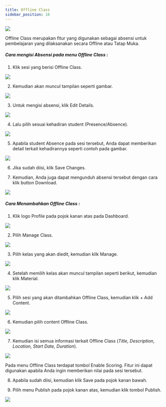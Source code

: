 ```yaml
---
title: Offline Class
sidebar_position: 16
---
```

![](/img/offlineclass_.jpg)

Offline Class merupakan fitur yang digunakan sebagai absensi untuk pembelajaran yang dilaksanakan secara Offline atau Tatap Muka.

##### **Cara mengisi Absensi pada menu Offline Class :**

1. Klik sesi yang berisi Offline Class.

![](/img/degree-lecture-offline-class.jpg)

2. Kemudian akan muncul tampilan seperti gambar.

![](/img/degree-lecture-offline-class-2.jpg)

3. Untuk mengisi absensi, klik Edit Details.

![](/img/degree-lecture-offline-class-3.jpg)

4. Lalu pilih sesuai kehadiran student (Presence/Absence).

![](/img/degree-lecture-offline-class-4.jpg)

5. Apabila student Absence pada sesi tersebut, Anda dapat memberikan detail terkait kehadirannya seperti contoh pada gambar.

![](/img/degree-lecture-offline-class-5.jpg)

6. Jika sudah diisi, klik Save Changes.

7. Kemudian, Anda juga dapat mengunduh absensi tersebut dengan cara klik button Download.

![](/img/degree-lecture-offline-class-6.jpg)

##### **Cara Menambahkan Offline Class :**

1. Klik logo Profile pada pojok kanan atas pada Dashboard.

![](/img/degree-lecture-manage-class.jpg)

2. Pilih Manage Class.

![](/img/degree-lecture-manage-class-2.jpg)

3. Pilih kelas yang akan diedit, kemudian klik Manage.

![](/img/degree-lecture-manage-class-3.jpg)

4. Setelah memilih kelas akan muncul tampilan seperti berikut, kemudian klik Material.

![](/img/degree-lecture-manage-class-4.jpg)

5. Pilih sesi yang akan ditambahkan Offline Class, kemudian klik + Add Content.

![](/img/articlee-5.jpg)

6. Kemudian pilih content Offline Class.

![](/img/degree-lecture-offline-class-7.jpg)

7. Kemudian isi semua informasi terkait Offline Class (*Title, Description, Location, Start Date, Duration*).

![](/img/degree-lecture-offline-class-8.jpg)

Pada menu Offline Class terdapat tombol Enable Scoring. Fitur ini dapat digunakan apabila Anda ingin memberikan nilai pada sesi tersebut.

8. Apabila sudah diisi, kemudian klik Save pada pojok kanan bawah.

9. Pilih menu Publish pada pojok kanan atas, kemudian klik tombol Publish.

![](/img/degree-lecture-publish.jpg)
